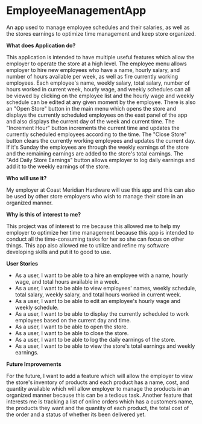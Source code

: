 # EmployeeManagementApp
An app used to manage employee schedules and their salaries, as well as the stores earnings to optimize time management and keep store organized. 

**What does Application do?**

This application is intended to have multiple useful features which allow the employer to operate the store at a high level. The employee menu allows employer to hire new employees who have a name, hourly salary, and number of hours available per week, as well as fire currently working employees. Each employee's name, weekly salary, total salary, number of hours worked in current week, hourly wage, and weekly schedules can all be viewed by clicking on the employee list and the hourly wage and weekly schedule can be edited at any given moment by the employee. There is also an "Open Store" button in the main menu which opens the store and displays the currently scheduled employees on the east panel of the app and also displays the current day of the week and current time. The "Increment Hour" button increments the current time and updates the currently scheduled employees according to the time. The "Close Store" button clears the currently working employees and updates the current day. If it's Sunday the employees are through the weekly earnings of the store and the remaining earnings are added to the store's total earnings. The "Add Daily Store Earnings" button allows employer to log daily earnings and add it to the weekly earnings of the store. 

**Who will use it?**

My employer at Coast Meridian Hardware will use this app and this can also be used by other store employers who wish to manage their store in an organized manner.

**Why is this of interest to me?**

This project was of interest to me because this allowed me to help my employer to optimize her time management because this app is intended to conduct all the time-consuming tasks for her so she can focus on other things. This app also allowed me to utilize and refine my software developing skills and put it to good to use. 

**User Stories**

- As a user, I want to be able to a hire an employee with a name, hourly wage, and total hours available in a week. 
- As a user, I want to be able to view employees' names, weekly schedule, total salary, weekly salary, and total hours worked in current week. 
- As a user, I want to be able to edit an employee's hourly wage and weekly schedule. 
- As a user, I want to be able to display the currently scheduled to work employees based on the current day and time. 
- As a user, I want to be able to open the store. 
- As a user, I want to be able to close the store. 
- As a user, I want to be able to log the daily earnings of the store. 
- As a user, I want to be able to view the store's total earnings and weekly earnings. 

**Future Improvements**

For the future, I want to add a feature which will allow the employer to view the store's inventory of products and each product has a name, cost, and quantity available which will allow employer to manage the products in an organized manner because this can be a tedious task. Another feature that interests me is tracking a list of online orders which has a customers name, the products they want and the quantity of each product, the total cost of the order and a status of whether its been delivered yet.
